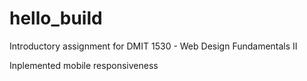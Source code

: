 # hello_build
Introductory assignment for DMIT 1530 - Web Design Fundamentals II

Inplemented mobile responsiveness
